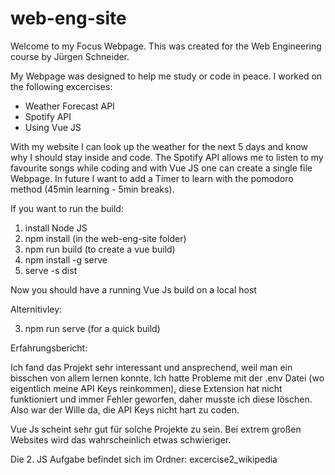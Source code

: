 # web-eng-site

Welcome to my Focus Webpage. This was created for the Web Engineering course by Jürgen Schneider.

My Webpage was designed to help me study or code in peace. I worked on the following excercises:

- Weather Forecast API
- Spotify API
- Using Vue JS

With my website I can look up the weather for the next 5 days and know why I should stay inside and code.
The Spotify API allows me to listen to my favourite songs while coding and with Vue JS one can create a single file Webpage.
In future I want to add a Timer to learn with the pomodoro method (45min learning - 5min breaks).

If you want to run the build:

1. install Node JS
2. npm install (in the web-eng-site folder)
3. npm run build (to create a vue build)
4. npm install -g serve
5. serve -s dist

Now you should have a running Vue Js build on a local host

Alternitivley:

3. npm run serve (for a quick build)

Erfahrungsbericht:

Ich fand das Projekt sehr interessant und ansprechend, weil man ein bisschen von allem lernen konnte.
Ich hatte Probleme mit der .env Datei (wo eigentlich meine API Keys reinkommen), diese Extension hat nicht funktioniert und immer Fehler geworfen, daher musste ich diese löschen. Also war der Wille da, die API Keys nicht hart zu coden.

Vue Js scheint sehr gut für solche Projekte zu sein. Bei extrem großen Websites wird das wahrscheinlich etwas schwieriger.

Die 2. JS Aufgabe befindet sich im Ordner: excercise2_wikipedia

